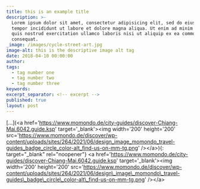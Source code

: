 ```yaml
---
title: this is an example title
description: >-
  Lorem ipsum dolor sit amet, consectetur adipisicing elit, sed do eiusmod
  tempor incididunt ut labore et dolore magna aliqua. Ut enim ad minim veniam,
  quis nostrud exercitation ullamco laboris nisi ut aliquip ex ea commodo
  consequat.
_image: /images/cycle-street-art.jpg
image-alt: this is the descriptive image alt tag
date: 2018-04-10 00:00:00
author:
tags:
  - tag number one
  - tag number two
  - tag number three
keywords:
excerpt_separator: <!-- excerpt -->
published: true
layout: post
---
```

[…](&lt;a href='https://www.momondo.de/city-guides/discover-Chiang-Mai.6042.guide.ksp' target='_blank'&gt;&lt;img width='200' height='200' src='https://www.momondo.de/discover/wp-content/uploads/sites/264/2021/06/design_image_momondo_travel-guides_badge_circle_color-alt_find-us-on-mm-tg.png' /&gt;&lt;/a&gt;){: target="_blank" rel="noopener"}&nbsp;&lt;a href='https://www.momondo.de/city-guides/discover-Chiang-Mai.6042.guide.ksp' target='\_blank'&gt;&lt;img width='200' height='200' src='https://www.momondo.de/discover/wp-content/uploads/sites/264/2021/06/design\_image\_momondo\_travel-guides\_badge\_circle\_color-alt\_find-us-on-mm-tg.png' /&gt;&lt;/a&gt;
